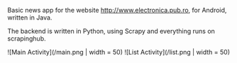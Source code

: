 Basic news app for the website http://www.electronica.pub.ro, for Android, written in Java. 

The backend is written in Python, using Scrapy and everything runs on scrapinghub.

![Main Activity](/main.png | width = 50)
![List Activity](/list.png | width = 50)
